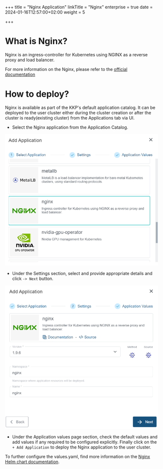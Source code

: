 +++
title = "Nginx Application"
linkTitle = "Nginx"
enterprise = true
date = 2024-01-16T12:57:00+02:00
weight = 5

+++

# What is Nginx?

Nginx is an ingress-controller for Kubernetes using NGINX as a reverse proxy and load balancer.

For more information on the Nginx, please refer to the [official documentation](https://kubernetes.github.io/ingress-nginx/)

# How to deploy?

Nginx is available as part of the KKP's default application catalog.
It can be deployed to the user cluster either during the cluster creation or after the cluster is ready(existing cluster) from the Applications tab via UI.

* Select the Nginx application from the Application Catalog.

![Select Nginx Application](01-select-application-nginx-app.png)

* Under the Settings section, select and provide appropriate details and click `-> Next` button.

![Settings for Nginx Application](02-settings-nginx-app.png)

* Under the Application values page section, check the default values and add values if any required to be configured explicitly. Finally click on the `+ Add Application` to deploy the Nginx application to the user cluster.

To further configure the values.yaml, find more information on the [Nginx Helm chart documentation](https://github.com/kubernetes/ingress-nginx/tree/main/charts/ingress-nginx).
